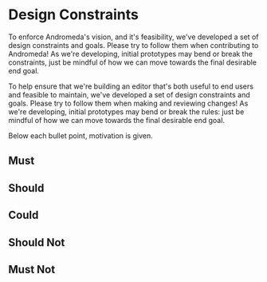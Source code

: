 # Design Constraints

To enforce Andromeda's vision, and it's feasibility, we've developed a set of
design constraints and goals. Please try to follow them when contributing to
Andromeda! As we're developing, initial prototypes may bend or break the
constraints, just be mindful of how we can move towards the final desirable end
goal.

To help ensure that we're building an editor that's both useful to end users and feasible to maintain, we've developed a set of design constraints and goals. Please try to follow them when making and reviewing changes! As we're developing, initial prototypes may bend or break the rules: just be mindful of how we can move towards the final desirable end goal.

Below each bullet point, motivation is given.

## Must

## Should

## Could

## Should Not

## Must Not
